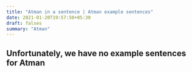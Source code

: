```yaml
---
title: "Atman in a sentence | Atman example sentences"
date: 2021-01-20T19:57:50+05:30
draft: falses
summary: "Atman"
---
```

## Unfortunately, we have no example sentences for Atman                 
